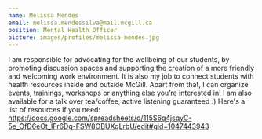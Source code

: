 ```yaml
---
name: Melissa Mendes
email: melissa.mendessilva@mail.mcgill.ca
position: Mental Health Officer
picture: images/profiles/melissa-mendes.jpg
---
```


I am responsible for advocating for the wellbeing of our students, by promoting discussion spaces and supporting the creation of a more friendly and welcoming work environment. It is also my job to connect students with health resources inside and outside McGill. Apart from that, I can organize events, trainings, workshops or anything else you’re interested in! I am also available for a talk over tea/coffee, active listening guaranteed :) Here's a list of resources if you need: https://docs.google.com/spreadsheets/d/115S6q4jsqyC-5e_OfD6eOt_IFr6Dg-FSW8OBUXgLrbU/edit#gid=1047443943